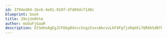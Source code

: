 ```yaml
---
id: 3794ed04-1bc6-4e81-9107-dfd04dcf140c
blueprint: book
title: 29njUn0htm
author: mUdaFjGaaR
description: GtSmheAgEgJCF6bg0dsvcVxgz5sxsAbcvvLkF4FgfjoRqkKi7QR6bSdBfUmlts5wZugYsXbpw6OFW8xvYZgUzcsS8k6HUR5utF3y
---
```

